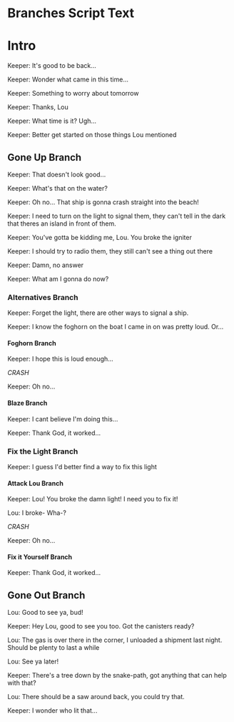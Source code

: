 ﻿# Branches Script Text
# Intro 

Keeper: It's good to be back...

Keeper: Wonder what came in this time...

Keeper: Something to worry about tomorrow

Keeper: Thanks, Lou

Keeper: What time is it? Ugh...

Keeper: Better get started on those things Lou mentioned

## Gone Up Branch

Keeper: That doesn't look good...

Keeper: What's that on the water?

Keeper: Oh no... That ship is gonna crash straight into the beach!

Keeper: I need to turn on the light to signal them, they can't tell in the dark that theres an island in front of them.

Keeper: You've gotta be kidding me, Lou. You broke the igniter

Keeper: I should try to radio them, they still can't see a thing out there

Keeper: Damn, no answer

Keeper: What am I gonna do now?


### Alternatives Branch

Keeper: Forget the light, there are other ways to signal a ship.

Keeper: I know the foghorn on the boat I came in on was pretty loud. Or...

#### Foghorn Branch

Keeper: I hope this is loud enough...

*CRASH*

Keeper: Oh no...

#### Blaze Branch

Keeper: I cant believe I'm doing this...

Keeper: Thank God, it worked...

### Fix the Light Branch

Keeper: I guess I'd better find a way to fix this light

#### Attack Lou Branch

Keeper: Lou! You broke the damn light! I need you to fix it!

Lou: I broke- Wha-?

*CRASH*

Keeper: Oh no...

#### Fix it Yourself Branch

Keeper: Thank God, it worked...

## Gone Out Branch

Lou: Good to see ya, bud!

Keeper: Hey Lou, good to see you too. Got the canisters ready?

Lou: The gas is over there in the corner, I unloaded a shipment last night. Should be plenty to last a while

Lou: See ya later!

Keeper: There's a tree down by the snake-path, got anything that can help with that?

Lou: There should be a saw around back, you could try that.

Keeper: I wonder who lit that...